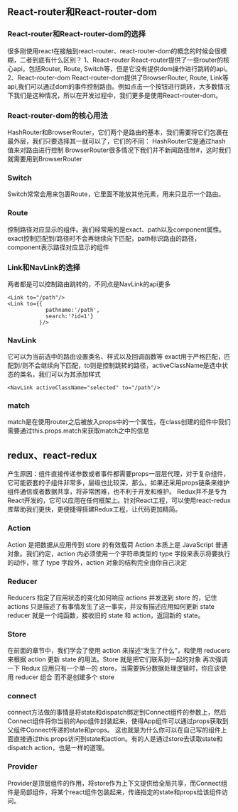 ## React-router和React-router-dom

### React-router和React-router-dom的选择
  很多刚使用react在接触到react-router、react-router-dom的概念的时候会很模糊，二者到底有什么区别？
  1、React-router
     React-router提供了一些router的核心api，包括Router, Route, Switch等，但是它没有提供dom操作进行跳转的api。
  2、React-router-dom
     React-router-dom提供了BrowserRouter, Route, Link等api,我们可以通过dom的事件控制路由。例如点击一个按钮进行跳转，大多数情况下我们是这种情况，所以在开发过程中，我们更多是使用React-router-dom。

### React-router-dom的核心用法
HashRouter和BrowserRouter，它们两个是路由的基本，我们需要将它们包裹在最外层，我们只要选择其一就可以了，它们的不同：
HashRouter它是通过hash值来对路由进行控制
BrowserRouter很多情况下我们并不新闻路径带#，这时我们就需要用到BrowserRouter

### Switch
Switch常常会用来包裹Route，它里面不能放其他元素，用来只显示一个路由。

### Route
控制路径对应显示的组件。我们经常用的是exact、path以及component属性。
exact控制匹配到/路径时不会再继续向下匹配，path标识路由的路径，component表示路径对应显示的组件

### Link和NavLink的选择
两者都是可以控制路由跳转的，不同点是NavLink的api更多
```
<Link to="/path"/>
<Link to={{
            pathname:'/path',
            search:'?id=1'}
          }/>
```

### NavLink
它可以为当前选中的路由设置类名、样式以及回调函数等
exact用于严格匹配，匹配到/则不会继续向下匹配，to则是控制跳转的路径，activeClassName是选中状态的类名，我们可以为其添加样式
```
<NavLink activeClassName="selected" to="/path"/>
```

### match
match是在使用router之后被放入props中的一个属性，在class创建的组件中我们需要通过this.props.match来获取match之中的信息


## redux、react-redux
产生原因：组件直接传递参数或者事件都需要props一层层代理，对于复杂组件，它可能嵌套的子组件非常多，层级也比较深，那么，如果还采用props链条来维护组件通信或者数据共享，将非常困难，也不利于开发和维护。
Redux并不是专为React开发的，它可以应用在任何框架上。针对React工程，可以使用react-redux库帮助我们更快，更便捷得搭建Redux工程，让代码更加精简。

### Action
 Action 是把数据从应用传到 store 的有效载荷
 Action 本质上是 JavaScript 普通对象。我们约定，action 内必须使用一个字符串类型的 type 字段来表示将要执行的动作，除了 type 字段外，action 对象的结构完全由你自己决定

 ### Reducer
 Reducers 指定了应用状态的变化如何响应 actions 并发送到 store 的，记住 actions 只是描述了有事情发生了这一事实，并没有描述应用如何更新 state
 reducer 就是一个纯函数，接收旧的 state 和 action，返回新的 state。

 ### Store
 在前面的章节中，我们学会了使用 action 来描述“发生了什么”，和使用 reducers 来根据 action 更新 state 的用法。Store 就是把它们联系到一起的对象
 再次强调一下 Redux 应用只有一个单一的 store，当需要拆分数据处理逻辑时，你应该使用 reducer 组合 而不是创建多个 store

### connect
connect方法做的事情是将state和dispatch绑定到Connect组件的参数上，然后Connect组件将你当前的App组件封装起来，使得App组件可以通过props获取到父组件Connect传递的state和props。
这也就是为什么你可以在自己写的组件上面直接通过this.props访问到state和action。有的人是通过store去读取state和dispatch action，也是一样的道理。

### Provider
Provider是顶层组件的作用，将store作为上下文提供给全局共享，而Connect组件是局部组件，将某个react组件包装起来，传递指定的state和props给该组件访问。

